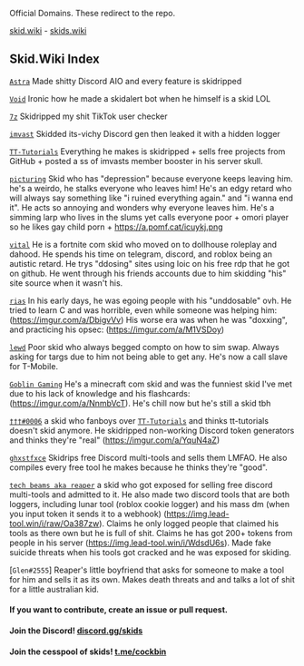 Official Domains. These redirect to the repo.

[skid.wiki](http://skid.wiki) - [skids.wiki](http://skids.wiki)

## Skid.Wiki Index

[`Astra`](https://github.com/AstraaDev) Made shitty Discord AIO and every feature is skidripped

[`Void`](https://github.com/VoidDev1337) Ironic how he made a skidalert bot when he himself is a skid LOL

[`7z`](https://github.com/7z8y) Skidripped my shit TikTok user checker

[`imvast`](https://github.com/imvast) Skidded its-vichy Discord gen then leaked it with a hidden logger

[`TT-Tutorials`](https://github.com/TT-Tutorials) Everything he makes is skidripped + sells free projects from GitHub + posted a ss of imvasts member booster in his server skull.

[`picturing`](https://github.com/picturing) Skid who has "depression" because everyone keeps leaving him. he's a weirdo, he stalks everyone who leaves him! He's an edgy retard who will always say something like "i ruined everything again." and "i wanna end it". He acts so annoying and wonders why everyone leaves him. He's a simming larp who lives in the slums yet calls everyone poor + omori player so he likes gay child porn + https://a.pomf.cat/icuykj.png

[`vital`](https://github.com/v1t4ll) He is a fortnite com skid who moved on to dollhouse roleplay and dahood. He spends his time on telegram, discord, and roblox being an autistic retard. He trys "ddosing" sites using loic on his free rdp that he got on github. He went through his friends accounts due to him skidding "his" site source when it wasn't his.

[`rias`](https://t.me/maltreatment) In his early days, he was egoing people with his "unddosable" ovh. He tried to learn C and was horrible, even while someone was helping him: (https://imgur.com/a/DbigvVv) His worse era was when he was "doxxing", and practicing his opsec: (https://imgur.com/a/M1VSDoy)

[`lewd`](https://t.me/grabify) Poor skid who always begged compto on how to sim swap. Always asking for targs due to him not being able to get any. He's now a call slave for T-Mobile.

[`Goblin Gaming`](https://www.youtube.com/c/GoblinGamingYouTube) He's a minecraft com skid and was the funniest skid I've met due to his lack of knowledge and his flashcards: (https://imgur.com/a/NnmbVcT). He's chill now but he's still a skid tbh 

[`†††#0006`](https://discord.com/users/985054109281435659) a skid who fanboys over [`TT-Tutorials`](https://github.com/TT-Tutorials) and thinks tt-tutorials doesn't skid anymore. He skidripped non-working Discord token generators and thinks they're "real" (https://imgur.com/a/YquN4aZ)

[`ghxstfxce`](https://github.com/LuyaTools) Skidrips free Discord multi-tools and sells them LMFAO. He also compiles every free tool he makes because he thinks they're "good".

[`tech beams aka reaper`](https://github.com/reaperskid) a skid who got exposed for selling free discord multi-tools and admitted to it. He also made two discord tools that are both loggers, including lunar tool (roblox cookie logger) and his mass dm (when you input token it sends it to a webhook) (https://img.lead-tool.win/i/raw/Oa387zw). Claims he only logged people that claimed his tools as there own but he is full of shit. Claims he has got 200+ tokens from people in his server (https://img.lead-tool.win/i/WdsdU6s). Made fake suicide threats when his tools got cracked and he was exposed for skiding.

[`Glen#2555`] Reaper's little boyfriend that asks for someone to make a tool for him and sells it as its own. Makes death threats and and talks a lot of shit for a little australian kid.
#### If you want to contribute, create an issue or pull request.

#### Join the Discord! [discord.gg/skids](https://discord.gg/skids)
#### Join the cesspool of skids! [t.me/cockbin](https://t.me/cockbin)
